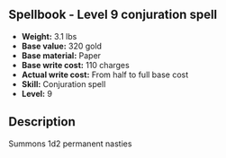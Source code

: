 ## Spellbook - Level 9 conjuration spell
- **Weight:** 3.1 lbs
- **Base value:** 320 gold
- **Base material:** Paper
- **Base write cost:** 110 charges
- **Actual write cost:** From half to full base cost
- **Skill:** Conjuration spell
- **Level:** 9
## Description
Summons 1d2 permanent nasties

